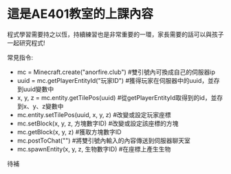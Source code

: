 # 這是AE401教室的上課內容

  程式學習需要持之以恆，持續練習也是非常重要的一環，家長需要的話可以與孩子一起研究程式!

常見指令:
 - mc = Minecraft.create("anorfire.club")          #雙引號內可換成自己的伺服器ip 
 - uuid = mc.getPlayerEntityId("玩家ID")            #獲得玩家在伺服器中的uuid，並存到uuid變數中
 - x, y, z = mc.entity.getTilePos(uuid)            #從getPlayerEntityId取得到的id，並存到x、y、z變數中
 - mc.entity.setTilePos(uuid, x, y, z)           #改變或設定玩家座標
 - mc.setBlock(x, y, z, 方塊數字ID)               #改變或設定該座標的方塊
 - mc.getBlock(x, y, z)                         #獲取方塊數字ID
 - mc.postToChat("")                             #將雙引號內輸入的內容傳送到伺服器聊天室
 - mc.spawnEntity(x, y, z, 生物數字ID)            #在座標上產生生物


待補
